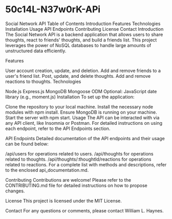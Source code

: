 # 50c14L-N37w0rK-APi

Social Network API
Table of Contents
Introduction
Features
Technologies
Installation
Usage
API Endpoints
Contributing
License
Contact
Introduction
<a name="introduction"></a>
The Social Network API is a backend application that allows users to share thoughts, react to friends' thoughts, and build a friends list. This project leverages the power of NoSQL databases to handle large amounts of unstructured data efficiently.

Features
<a name="features"></a>

User account creation, update, and deletion.
Add and remove friends to a user's friend list.
Post, update, and delete thoughts.
Add and remove reactions to thoughts.
Technologies
<a name="technologies"></a>

Node.js
Express.js
MongoDB
Mongoose ODM
Optional: JavaScript date library (e.g., moment.js)
Installation
<a name="installation"></a>
To set up the application:

Clone the repository to your local machine.
Install the necessary node modules with npm install.
Ensure MongoDB is running on your machine.
Start the server with npm start.
Usage
<a name="usage"></a>
The API can be interacted with via any API client, like Insomnia or Postman. For detailed instructions on using each endpoint, refer to the API Endpoints section.

API Endpoints
<a name="api-endpoints"></a>
Detailed documentation of the API endpoints and their usage can be found below:

/api/users for operations related to users.
/api/thoughts for operations related to thoughts.
/api/thoughts/:thoughtId/reactions for operations related to reactions.
For a complete list with methods and descriptions, refer to the enclosed api_documentation.md.

Contributing
<a name="contributing"></a>
Contributions are welcome! Please refer to the CONTRIBUTING.md file for detailed instructions on how to propose changes.

License
<a name="license"></a>
This project is licensed under the MIT License.

Contact
<a name="contact"></a>
For any questions or comments, please contact William L. Haynes.

